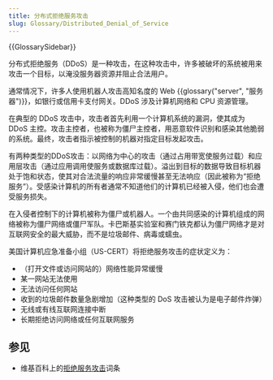 ```yaml
---
title: 分布式拒绝服务攻击
slug: Glossary/Distributed_Denial_of_Service
---
```


{{GlossarySidebar}}

分布式拒绝服务（DDoS）是一种攻击，在这种攻击中，许多被破坏的系统被用来攻击一个目标，以淹没服务器资源并阻止合法用户。

通常情况下，许多人使用机器人攻击高知名度的 Web {{glossary("server", "服务器")}}，如银行或信用卡支付网关。DDoS 涉及计算机网络和 CPU 资源管理。

在典型的 DDoS 攻击中，攻击者首先利用一个计算机系统的漏洞，使其成为 DDoS 主控。攻击主控者，也被称为僵尸主控者，用恶意软件识别和感染其他脆弱的系统。最终，攻击者指示被控制的机器对指定目标发起攻击。

有两种类型的DDoS攻击：以网络为中心的攻击（通过占用带宽使服务过载）和应用层攻击（通过应用调用使服务或数据库过载）。溢出到目标的数据导致目标机器处于饱和状态，使其对合法流量的响应非常缓慢甚至无法响应（因此被称为“拒绝服务”）。受感染计算机的所有者通常不知道他们的计算机已经被入侵，他们也会遭受服务损失。

在入侵者控制下的计算机被称为僵尸或机器人。一个由共同感染的计算机组成的网络被称为僵尸网络或僵尸军队。卡巴斯基实验室和赛门铁克都认为僵尸网络才是对互联网安全的最大威胁，而不是垃圾邮件、病毒或蠕虫。

美国计算机应急准备小组（US-CERT）将拒绝服务攻击的症状定义为：

- （打开文件或访问网站的）网络性能异常缓慢
- 某一网站无法使用
- 无法访问任何网站
- 收到的垃圾邮件数量急剧增加（这种类型的 DoS 攻击被认为是电子邮件炸弹）
- 无线或有线互联网连接中断
- 长期拒绝访问网络或任何互联网服务

## 参见

- 维基百科上的[拒绝服务攻击](https://zh.wikipedia.org/zh-cn/阻斷服務攻擊)词条

